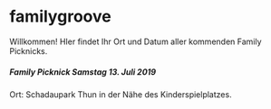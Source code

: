 # familygroove 
Willkommen! HIer findet Ihr Ort und Datum aller kommenden Family Picknicks.
<h5>Family Picknick Samstag 13. Juli 2019</h5>
Ort: Schadaupark Thun in der Nähe des Kinderspielplatzes.
